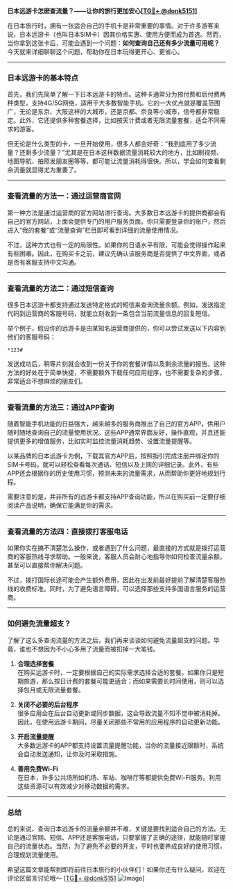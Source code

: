 **日本远游卡怎麽查流量？——让你的旅行更加安心[[TG💪+ @donk5151](https://t.me/s/donk5151)]**

在日本旅行时，拥有一张适合自己的手机卡是非常重要的事情。对于许多游客来说，日本远游卡（也叫日本SIM卡）因其价格实惠、使用方便而成为首选。然而，当你拿到这张卡后，可能会遇到一个问题：**如何查询自己还有多少流量可用呢？** 今天就来详细聊聊这个问题，帮助你在日本玩得更开心、更省心。

---

### 日本远游卡的基本特点

首先，我们先简单了解一下日本远游卡的特点。这种卡通常分为预付费和后付费两种类型，支持4G/5G网络，适用于大多数智能手机。它的一大优点就是覆盖范围广，无论是东京、大阪这样的大城市，还是京都、奈良等小城市，信号都非常稳定。此外，它还提供多种套餐选择，比如按天计费或者无限流量套餐，适合不同需求的游客。

但无论是什么类型的卡，一旦开始使用，很多人都会好奇：“我到底用了多少流量？还剩多少流量？”尤其是在日本这样数据流量消耗较大的地方，比如刷视频、地图导航、拍照发朋友圈等等，都可能让流量消耗得很快。所以，学会如何查看剩余流量就显得尤为重要了。

---

### 查看流量的方法一：通过运营商官网

第一种方法是通过运营商的官方网站进行查询。大多数日本远游卡的提供商都会有自己的官方网站，上面会提供专门的用户服务页面。你只需要登录你的账户，然后进入“我的套餐”或“流量查询”栏目即可看到详细的流量使用情况。

不过，这种方式也有一定的局限性。如果你的日语水平有限，可能会觉得操作起来有些困难。因此，在购买卡之前，建议先确认该服务商是否提供了中文界面，或者是否有客服支持中文沟通。

---

### 查看流量的方法二：通过短信查询

很多日本远游卡都支持通过发送特定格式的短信来查询流量余额。例如，发送指定代码到运营商的客服号码，就能立刻收到一条包含当前流量信息的回复短信。

举个例子，假设你的远游卡是由某知名运营商提供的，你可以尝试发送以下内容到他们的客服号码：

```
*123#
```

发送成功后，稍等片刻就会收到一份关于你的套餐详情以及剩余流量的报告。这种方法的好处在于简单快捷，不需要额外下载任何应用程序，也不需要复杂的步骤，非常适合不想麻烦的朋友们。

---

### 查看流量的方法三：通过APP查询

随着智能手机功能的日益强大，越来越多的服务商推出了自己的官方APP，供用户随时随地查询自己的流量使用状况。这些APP通常界面友好，操作直观，并且还能提供更多的增值服务，比如实时监控流量消耗趋势、设置流量提醒等。

以某品牌的日本远游卡为例，下载其官方APP后，按照指引完成注册并绑定你的SIM卡号码，就可以轻松查看每次通话、短信以及上网的详细记录。此外，有些APP还会根据你的历史使用习惯，预测未来的流量需求，从而帮助你更好地规划行程。

需要注意的是，并非所有的远游卡都支持APP查询功能，所以在购买前一定要仔细阅读产品说明，确保它能满足你的需求。

---

### 查看流量的方法四：直接拨打客服电话

如果你实在搞不清楚怎么操作，或者遇到了什么问题，最直接的方式就是拨打运营商的客服热线寻求帮助。一般来说，客服人员会耐心地指导你如何检查流量余额，甚至可以直接帮你解决问题。

不过，拨打国际长途可能会产生额外费用，因此在出发前最好提前了解清楚客服热线的收费标准。同时，为了避免语言障碍，可以选择那些支持多国语言服务的运营商。

---

### 如何避免流量超支？

了解了这么多查询流量的方法之后，我们再来谈谈如何避免流量超支的问题。毕竟，谁也不想因为不小心多用了流量而被扣掉一大笔钱。

1. **合理选择套餐**  
   在购买远游卡时，一定要根据自己的实际需求选择合适的套餐。如果你只是短期旅游，那么按日计费的套餐可能更适合；而如果需要长时间使用，则可以选择包月或无限流量套餐。

2. **关闭不必要的后台程序**  
   很多应用会在后台自动更新或同步数据，这会导致流量不知不觉中被消耗掉。因此，在使用远游卡期间，尽量关闭那些不常用的应用程序的自动更新功能。

3. **开启流量提醒**  
   大多数远游卡的APP都支持设置流量提醒功能，当你的流量接近限额时，系统会自动发送通知，让你及时采取措施。

4. **善用免费Wi-Fi**  
   在日本，许多公共场所如机场、车站、咖啡厅等都提供免费Wi-Fi服务。利用这些资源可以有效减少对移动数据的需求。

---

### 总结

总的来说，查询日本远游卡的流量余额并不难，关键是要找到适合自己的方法。无论是通过官网、短信、APP还是客服电话，只要掌握了正确的途径，就能随时掌握自己的流量状态。当然，为了避免不必要的开支，平时也要养成良好的使用习惯，合理规划流量使用。

希望这篇文章能帮到即将前往日本旅行的小伙伴们！如果你还有什么疑问，欢迎在评论区留言讨论哦～ [[TG💪+ @donk5151](https://t.me/s/donk5151) ![Image](https://i.postimg.cc/rwNCRYN7/Snipaste-2025-04-30-17-27-05.png)]